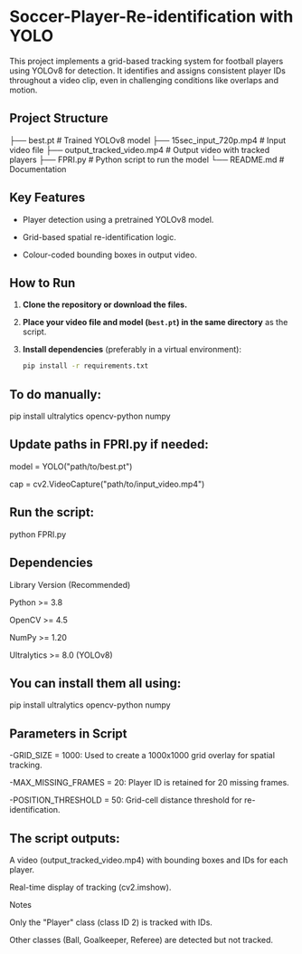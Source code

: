# Soccer-Player-Re-identification with YOLO

This project implements a grid-based tracking system for football players using YOLOv8 for detection. It identifies and assigns consistent player IDs throughout a video clip, even in challenging conditions like overlaps and motion.

## Project Structure
├── best.pt   # Trained YOLOv8 model
├── 15sec_input_720p.mp4   # Input video file
├── output_tracked_video.mp4   # Output video with tracked players
├── FPRI.py   # Python script to run the model
└── README.md   # Documentation

## Key Features

- Player detection using a pretrained YOLOv8 model.
  
- Grid-based spatial re-identification logic.
  
- Colour-coded bounding boxes in output video.


## How to Run

1. **Clone the repository or download the files.**
2. **Place your video file and model (`best.pt`) in the same directory** as the script.
3. **Install dependencies** (preferably in a virtual environment):

   ```bash
   pip install -r requirements.txt

## To do manually:
pip install ultralytics opencv-python numpy

## Update paths in FPRI.py if needed:

model = YOLO("path/to/best.pt")

cap = cv2.VideoCapture("path/to/input_video.mp4")


## Run the script:

python FPRI.py


## Dependencies

Library         	Version (Recommended)

Python	     >=        3.8

OpenCV	     >=        4.5

NumPy	       >=        1.20

Ultralytics  >=        8.0 (YOLOv8)


## You can install them all using:
pip install ultralytics opencv-python numpy

## Parameters in Script

-GRID_SIZE = 1000: Used to create a 1000x1000 grid overlay for spatial tracking.

-MAX_MISSING_FRAMES = 20: Player ID is retained for 20 missing frames.

-POSITION_THRESHOLD = 50: Grid-cell distance threshold for re-identification.

## The script outputs:

A video (output_tracked_video.mp4) with bounding boxes and IDs for each player.

Real-time display of tracking (cv2.imshow).


Notes

Only the "Player" class (class ID 2) is tracked with IDs.

Other classes (Ball, Goalkeeper, Referee) are detected but not tracked.
